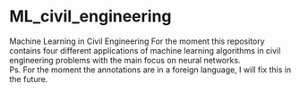 # ML_civil_engineering
Machine Learning in Civil Engineering
For the moment this repository contains four different applications of machine learning algorithms in civil engineering problems with the main focus on neural networks.<br>
Ps. For the moment the annotations are in a foreign language, I will fix this in the future.
